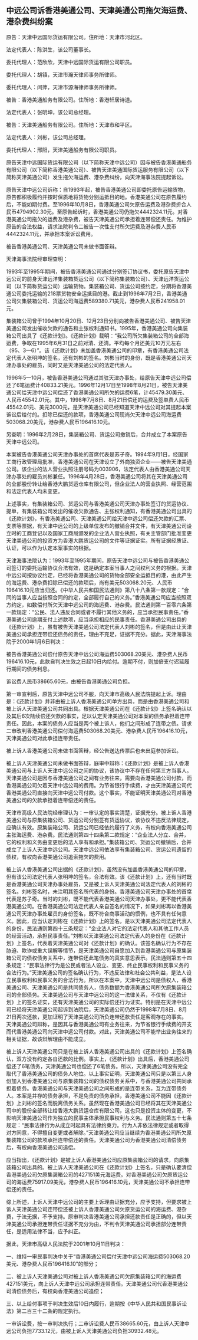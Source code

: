 ## 中远公司诉香港美通公司、天津美通公司拖欠海运费、港杂费纠纷案

原告：天津中远国际货运有限公司。住所地：天津市河北区。

法定代表人：陈洪生，该公司董事长。

委托代理人：范欣欣，天津中远国际货运有限公司职员。

委托代理人：胡镇，天津市瀚天律师事务所律师。

委托代理人：闫萍，天津市源海律师事务所律师。

被告：香港美通船务有限公司。住所地：香港轩居诗道。

法定代表人：张明坤，该公司总经理。

被告：天津美通船务有限公司。住所地：天津市和平区。

法定代表人：刘彬，该公司总经理。

委托代理人：邢阳，天津美通船务有限公司职员。

原告天津中远国际货运有限公司（以下简称天津中远公司）因与被告香港美通船务有限公司（以下简称香港美通公司）、被告天津美通国际货运服务有限公司（以下简称天津美通公司）发生拖欠海运费、港杂费纠纷，向天津海事法院提起诉讼。

原告天津中远公司诉称：自1993年起，被告香港美通公司即委托原告运输货物，原告都积极履约并按时保质地将货物分别运抵目的地。香港美通公司在原告履约后，不能如期付费。至1996年10月8日，香港美通公司欠原告运费及港杂费折合人民币4794902.30元。至原告起诉时，香港美通公司仍拖欠4442324.11元。对香港美通公司拖欠的运费及港杂费，被告天津美通公司承担着连带偿还责任。为维护原告的合法权益，请求法院判令二被告一次性支付所欠运费及港杂费人民币4442324.11元，并承担本案诉讼费用。

被告香港美通公司、天津美通公司未做书面答辩。

天津海事法院经审理查明：

1993年至1995年期间，被告香港美通公司通过分别签订协议书，委托原告天津中远公司的前身天津远洋集装箱货运公司（以下简称集装箱公司）、天津远洋货运公司（以下简称货运公司）运输货物。集装箱公司、货运公司按约定，分期将香港美通公司委托运输的218票货物安全运抵目的港。截止到1996年7月2日，香港美通公司欠集装箱公司、货运公司海运费589380.71美元，港杂费人民币241958.01元。

集装箱公司曾于1994年10月20日、12月23日分别向被告香港美通公司、被告天津美通公司发出催收欠款的通告和主张权利通知书。1995年，香港美通公司向集装箱公司出具了《还款计划》。《还款计划》载明：“我公司所欠集装箱公司的全部海运费，争取在1995年6月31日之前对清、还清。平均每个月还美元10万元左右（95、3—6）”。该《还款计划》未加盖香港美通公司的印章，有香港美通公司法定代表人张明坤的签名，还有刘彬的签名。刘彬当时的身份，既是香港美通公司天津办事处的雇员，同时又是天津美通公司的法定代表人。

1996年5—10月，被告香港美通公司通过其驻天津办事处，给原告天津中远公司偿还了6笔运费计40833.21美元。1996年12月17日至1998年8月21日，被告天津美通公司给天津中远公司偿还了香港美通公司所欠的运费6笔，计45479.30美元、人民币45542.01元。其中，1998年7月8日、8月21日偿还的运费及签单费人民币45542.01元、美元3000元，是天津美通公司已经知道天津中远公司对其提起本案诉讼后给付的。扣除已偿还的款项，香港美通公司现尚欠天津中远公司海运费503068.20美元，港杂费人民币196416.10元。

另查明：1996年2月28日，集装箱公司、货运公司撤销后，合并成立了本案原告天津中远公司。

本案被告香港美通公司天津办事处的首席代表是苏子奇。1994年9月1日，经国家工商行政管理局批准，香港美通公司在天津设立了外商独资企业——被告天津美通公司。该企业的法人营业执照注册号码为003906，法定代表人由香港美通公司天津办事处的雇员刘彬兼任。1996年4月28日，香港美通公司将其在天津美通公司的全部股份转让给香港大鹏货运仓库有限公司，但企业法人的营业执照、经营范围和法定代表人均未变更。

上述事实，有集装箱公司、货运公司与香港美通公司天津办事处签订的货运协议、提单，有集装箱公司发出的催收欠款通告、主张权利通知，有香港美通公司出具的《还款计划》，有香港美通公司、天津美通公司给天津中远公司偿还欠款的汇票、支票等票据，有天津中远公司的上级单位发布的撤销合并文件，有天津美通公司设立时的工商登记以及国家工商局颁发的企业法人营业执照，有关主管部门批准变更天津美通公司的投资方为香港大鹏货运公司的文件等证据证实。所有证据经质证、认证，可以作为认定本案事实的根据。

天津海事法院认为：1993年至1995年期间，原告天津中远公司与被告香港美通公司签订的委托运输协议合法有效，这是确定本案当事人之间权利义务的根据。天津中远公司按协议约定，已经将香港美通公司的货物全部安全运抵目的港，由此产生的海运费、港杂费扣除已偿还的款项后，尚有美元503068.20元、人民币196416.10元应当归还。《中华人民共和国民法通则》第八十八条第一款规定：“合同的当事人应当按照合同的约定，全部履行自己的义务。”香港美通公司应当按照双方约定，如数偿付所欠天津中远公司的海运费、港杂费。民法通则第一百零六条第一款规定：“公民、法人违反合同或者不履行其他义务的，应当承担民事责任。”香港美通公司逾期支付上述款项，应当承担相应的民事责任。香港美通公司出具的《还款计划》上，虽有被告天津美通公司法定代表人刘彬的签名，但是由此让天津美通公司承担连带偿还债务的责任，理由不充足，证据不充分。据此，天津海事法院于2000年1月6日判决：

被告香港美通公司偿付原告天津中远公司海运费503068.20美元、港杂费人民币196416.10元，此款自判决生效之日起10日内给付。逾期不付，则加倍支付迟延履行期间的债务利息。

诉讼费人民币38665.60元，由被告香港美通公司负担。

第一审宣判后，原告天津中远公司不服，向天津市高级人民法院提起上诉。理由是：《还款计划》并非由被上诉人香港美通公司单方出具，而是由香港美通公司和被上诉人天津美通公司共同出具。根据天津美通公司在《还款计划》上签名确认以及其后6次陆续偿还欠款的事实，足以认定天津美通公司对本案的债务承担着连带责任。因此，本案的债务人应当是两个被上诉人，他们之间形成了连带之债。请求二审改判香港美通公司偿付海运费503068.20美元、港杂费人民币196416.10元，天津美通公司对此承担连带责任。

被上诉人香港美通公司未做书面答辩，经公告送达传票后也未出庭参加诉讼。

被上诉人天津美通公司未做书面答辩，庭审中辩称：《还款计划》是被上诉人香港美通公司与上诉人天津中远公司之间的协议，该协议中不存在任何第三方当事人。天津美通公司是因与香港美通公司之间有业务往来，需要向香港美通公司付款，而香港美通公司欠着天津中远公司的费用。为节省银行手续费，才由天津美通公司代香港美通公司直接向天津中远公司付款。这个事实，不能证明天津美通公司对香港美通公司的欠款承担着连带偿还的责任。

天津市高级人民法院经审理认为：一审认定的事实清楚，证据充分。被上诉人香港美通公司与原集装箱公司、货运公司分别签有货运协议，该协议不违反法律规定，应确认有效。原集装箱公司、货运公司已经依约履行了义务，有权向香港美通公司主张海运费、港杂费。民法通则第四十四条第二款规定：“企业法人分立、合并，它的权利和义务由变更后的法人享有和承担。”集装箱公司、货运公司撤销后，合并成立了上诉人天津中远公司。天津中远公司依法享有集装箱公司、货运公司遗留的债权，有权向香港美通公司追索拖欠的费用。

被上诉人香港美通公司出据的《还款计划》，虽然没有加盖香港美通公司的印章，但有该公司法定代表人张明坤的签名，合法有效。该《还款计划》上，还有当时既是香港美通公司天津办事处雇员，又是被上诉人天津美通公司法定代表人的刘彬的签名。刘彬签名时，未注明其签名所代表的身份。香港美通公司天津办事处的首席代表是苏子奇。当时的刘彬，既不能代表香港美通公司天津办事处，更不能代表香港美通公司。在香港美通公司法定代表人亲自签名的情况下，如果刘彬再以香港美通公司天津办事处雇员的身份签名，既不符合商事活动的惯例，也不具有任何意义。因此，应当认定刘彬在《还款计划》上的签名，是以天津美通公司法定代表人的身份。民法通则第四十三条规定：“企业法人对它的法定代表人和其他工作人员的经营活动，承担民事责任。”刘彬以天津美通公司法定代表人的身份在《还款计划》上签名，代表着天津美通公司对《还款计划》的确认。该签名确认行为不存在胁迫、欺诈或重大误解等情节，是天津美通公司自愿加入到香港美通公司与原集装箱公司的债权债务关系中，连带偿还此笔债务的真实意思表示。民法通则第五十四条规定：“民事法律行为是公民或者法人设立、变更、终止民事权利和民事义务的合法行为。”天津美通公司的签名确认行为，不违反法律和社会公共利益，是法人设立民事权利和民事义务的合法行为。所以在本案中，天津中远公司是债权人，香港美通公司、天津美通公司是共同债务人，债务数额为香港美通公司所欠原集装箱公司的全部债务。天津美通公司与天津中远公司的这一法律关系，不仅有《还款计划》上的签名证实，还有天津美通公司的实际偿还行为证实。特别是在天津中远公司已经将天津美通公司起诉到法院后，天津美通公司仍然于1998年7月8日、8月21日两次还款，更加证明了天津美通公司所负连带还款责任是客观存在的事实。天津美通公司辩称，是因其与香港美通公司有业务往来，为节省银行手续费的开支而代香港美通公司向天津中远公司付款。对此，天津美通公司不能举出业务往来的相关证据，故该辩解理由不能成立。

被上诉人天津美通公司只是在被上诉人香港美通公司出具的《还款计划》上签名确认，双方没有约定各自还款的比例。事实上，《还款计划》出具后，香港美通公司偿还了6笔债务，天津美通公司也偿还了6笔债务。所以，天津美通公司没有完全取代了香港美通公司的债务人地位。以上事实证明，天津美通公司只是以第三人身份加入到香港美通公司与原集装箱公司的债权债务关系中，与香港美通公司共同承担着债务。香港美通公司与天津美通公司之间形成的是连带关系，互为连带债务人。本案是并存的债务承担，不是免责的债务承担，香港美通公司不能因《还款计划》上刘彬的签名而脱离债务关系。虽然现在香港美通公司已经将其在天津美通公司中的股份全部转让给香港大鹏货运仓库有限公司，这也只是投资主体的变更，不影响天津美通公司作为独立的民事主体承担民事权利与义务。民法通则第五十七条规定：“民事法律行为从成立时起具有法律约束力。行为人非依法律规定或者取得对方同意，不得擅自变更或者解除。”天津美通公司应当继续为香港美通公司所欠原集装箱公司的款项承担连带偿还的责任。天津美通公司为香港美通公司清偿债务后，有权向香港美通公司追偿。

应当指出，《还款计划》是被上诉人香港美通公司应原集装箱公司的请求，向原集装箱公司出具的。被上诉人天津美通公司在《还款计划》上签名，只是确认要清偿香港美通公司欠原集装箱公司的427151美元海运费。对香港美通公司欠原货运公司的海运费75917.09美元，港杂费人民币196416.10元，天津美通公司不承担连带偿还的责任。

综上所述，上诉人天津中远公司的主要上诉理由证据充分，应予支持，但要求被上诉人天津美通公司连带偿还被上诉人香港美通公司欠原货运公司的海运费、港杂费，于法无据，不予支持。原审判决香港美通公司承担还款责任是正确的，但以天津美通公司承担连带责任证据不充分为由，不判令天津美通公司承担部分连带责任，是适用法律不当，应予纠正。

据此，天津市高级人民法院于2001年10月11日判决：

一、维持一审民事判决中关于“香港美通公司偿付天津中远公司海运费503068.20美元、港杂费人民币196416.10”的部分；

二、被上诉人天津美通公司对被上诉人香港美通公司欠原集装箱公司的海运费427151美元，向上诉人天津中远公司承担连带责任。天津美通公司代香港美通公司清偿债务后，有权向香港美通公司追偿；

三、以上给付事项于判决生效后10日内履行，逾期按《中华人民共和国民事诉讼法》第二百三十二条的规定执行。

一审诉讼费，按一审判决执行；二审诉讼费人民币38665.60元，由上诉人天津中远公司负担7733.12元，由被上诉人天津美通公司负担30932.48元。

